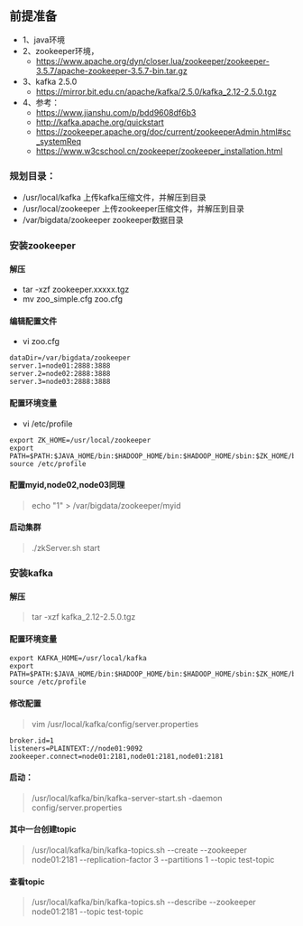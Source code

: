 ## 前提准备
* 1、java环境
* 2、zookeeper环境， 
    * https://www.apache.org/dyn/closer.lua/zookeeper/zookeeper-3.5.7/apache-zookeeper-3.5.7-bin.tar.gz
* 3、kafka 2.5.0     
    * https://mirror.bit.edu.cn/apache/kafka/2.5.0/kafka_2.12-2.5.0.tgz
* 4、参考：
    * https://www.jianshu.com/p/bdd9608df6b3
    * http://kafka.apache.org/quickstart
    * https://zookeeper.apache.org/doc/current/zookeeperAdmin.html#sc_systemReq
    * https://www.w3cschool.cn/zookeeper/zookeeper_installation.html

### 规划目录：
* /usr/local/kafka 上传kafka压缩文件，并解压到目录
* /usr/local/zookeeper 上传zookeeper压缩文件，并解压到目录
* /var/bigdata/zookeeper zookeeper数据目录


### 安装zookeeper
#### 解压
* tar -xzf zookeeper.xxxxx.tgz
* mv zoo_simple.cfg zoo.cfg
#### 编辑配置文件
* vi zoo.cfg
```
dataDir=/var/bigdata/zookeeper
server.1=node01:2888:3888
server.2=node02:2888:3888
server.3=node03:2888:3888
```
#### 配置环境变量
* vi /etc/profile
```
export ZK_HOME=/usr/local/zookeeper
export PATH=$PATH:$JAVA_HOME/bin:$HADOOP_HOME/bin:$HADOOP_HOME/sbin:$ZK_HOME/bin
source /etc/profile
```
#### 配置myid,node02,node03同理
> echo "1" > /var/bigdata/zookeeper/myid
#### 启动集群
> ./zkServer.sh start

### 安装kafka
#### 解压
> tar -xzf kafka_2.12-2.5.0.tgz
#### 配置环境变量
```
export KAFKA_HOME=/usr/local/kafka
export PATH=$PATH:$JAVA_HOME/bin:$HADOOP_HOME/bin:$HADOOP_HOME/sbin:$ZK_HOME/bin:$KAFKA_HOME/bin
source /etc/profile
```
#### 修改配置
> vim /usr/local/kafka/config/server.properties
```
broker.id=1
listeners=PLAINTEXT://node01:9092
zookeeper.connect=node01:2181,node01:2181,node01:2181
```
#### 启动：
> /usr/local/kafka/bin/kafka-server-start.sh -daemon config/server.properties
#### 其中一台创建topic
> /usr/local/kafka/bin/kafka-topics.sh --create --zookeeper node01:2181 --replication-factor 3 --partitions 1 --topic test-topic
#### 查看topic
> /usr/local/kafka/bin/kafka-topics.sh --describe --zookeeper node01:2181 --topic test-topic

